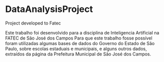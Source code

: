 # DataAnalysisProject
Project developed to Fatec


Este trabalho foi desenvolvido para a disciplina de Inteligencia Artificial na FATEC de São José dos Campos
Para que este trabalho fosse possível foram utilizadas algumas bases de dados do Governo do Estado de São Paulo, sobre escolas estaduais
e municipais, e alguns outros dados, extraídos da página da Prefeitura Municipal de São José dos Campos.

